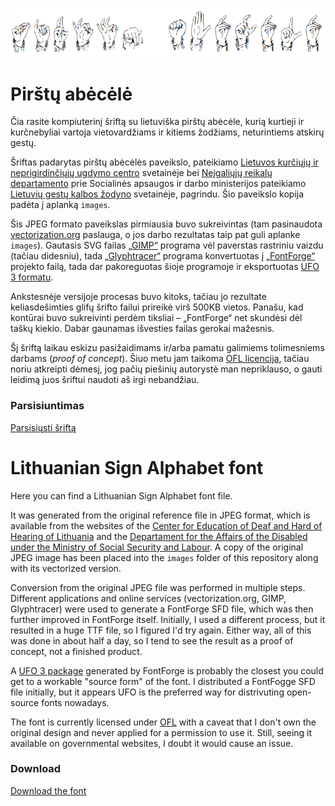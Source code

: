 ![Pirštų abėcėlė](images/antraštė.png)

# Pirštų abėcėlė

Čia rasite kompiuterinį šriftą su lietuviška pirštų abėcėle, kurią kurtieji ir kurčnebyliai vartoja vietovardžiams ir kitiems žodžiams, neturintiems atskirų gestų.

Šriftas padarytas pirštų abėcėlės paveikslo, pateikiamo [Lietuvos kurčiųjų ir neprigirdinčiųjų ugdymo centro](http://www.deafcenter.lt/gestu-kalba/) svetainėje bei [Neįgaliųjų reikalų departamento](http://www.ndt.lt/) prie Socialinės apsaugos ir darbo ministerijos pateikiamo [Lietuvių gestų kalbos žodyno](http://lgkz.ndt.lt/pirstu-abecele) svetainėje, pagrindu. Šio paveikslo kopija padėta į aplanką `images`.

Šis JPEG formato paveikslas pirmiausia buvo sukreivintas (tam pasinaudota [vectorization.org](https://www.vectorization.org/) paslauga, o jos darbo rezultatas taip pat guli aplanke `images`). Gautasis SVG failas [„GIMP“](https://www.gimp.org) programa vėl paverstas rastriniu vaizdu (tačiau didesniu), tada [„Glyphtracer“](https://github.com/jpakkane/glyphtracer) programa konvertuotas į [„FontForge“](https://fontforge.org/) projekto failą, tada dar pakoreguotas šioje programoje ir eksportuotas [UFO 3 formatu](https://unifiedfontobject.org/).

Ankstesnėje versijoje procesas buvo kitoks, tačiau jo rezultate keliasdešimties glifų šrifto failui prireikė virš 500KB vietos. Panašu, kad kontūrai buvo sukreivinti perdėm tiksliai – „FontForge“ net skundėsi dėl taškų kiekio. Dabar gaunamas išvesties failas gerokai mažesnis.

Šį šriftą laikau eskizu pasižaidimams ir/arba pamatu galimiems tolimesniems darbams (*proof of concept*). Šiuo metu jam taikoma [OFL licencija](https://openfontlicense.org/), tačiau noriu atkreipti dėmesį, jog pačių piešinių autorystė man nepriklauso, o gauti leidimą juos šriftui naudoti aš irgi nebandžiau.

### Parsisiuntimas

[Parsisiųsti šriftą](https://github.com/rimas-kudelis/lithuanian-sign-alphabet-font/releases)

# Lithuanian Sign Alphabet font

Here you can find a Lithuanian Sign Alphabet font file.

It was generated from the original reference file in JPEG format, which is available from the websites of the [Center for Education of Deaf and Hard of Hearing of Lithuania](http://www.deafcenter.lt/en/) and the [Departament for the Affairs of the Disabled under the Ministry of Social Security and Labour](http://www.ndt.lt/en/). A copy of the original JPEG image has been placed into the `images` folder of this repository along with its vectorized version.

Conversion from the original JPEG file was performed in multiple steps. Different applications and online services (vectorization.org, GIMP, Glyphtracer) were used to generate a FontForge SFD file, which was then further improved in FontForge itself. Initially, I used a different process, but it resulted in a huge TTF file, so I figured I'd try again. Either way, all of this was done in about half a day, so I tend to see the result as a proof of concept, not a finished product.

A [UFO 3 package](https://unifiedfontobject.org/) generated by FontForge is probably the closest you could get to a workable "source form" of the font. I distributed a FontFogge SFD file initially, but it appears UFO is the preferred way for distrivuting open-source fonts nowadays.

The font is currently licensed under [OFL](https://openfontlicense.org/) with a caveat that I don't own the original design and never applied for a permission to use it. Still, seeing it available on governmental websites, I doubt it would cause an issue.

### Download

[Download the font](https://github.com/rimas-kudelis/lithuanian-sign-alphabet-font/releases)
